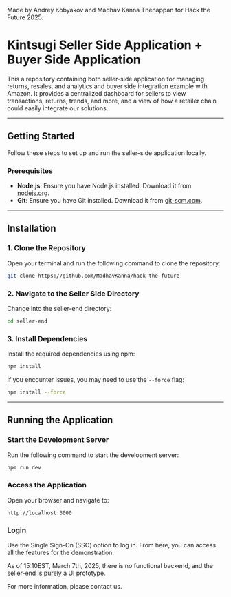 Made by Andrey Kobyakov and Madhav Kanna Thenappan for Hack the Future 2025. 

# Kintsugi Seller Side Application + Buyer Side Application

This a repository containing both seller-side application for managing returns, resales, and analytics and buyer side integration example with Amazon. It provides a centralized dashboard for sellers to view transactions, returns, trends, and more, and a view of how a retailer chain could easily integrate our solutions.

---

## Getting Started

Follow these steps to set up and run the seller-side application locally.

### Prerequisites
- **Node.js**: Ensure you have Node.js installed. Download it from [nodejs.org](https://nodejs.org/).
- **Git**: Ensure you have Git installed. Download it from [git-scm.com](https://git-scm.com/).

---

## Installation

### 1. Clone the Repository  
Open your terminal and run the following command to clone the repository:

```bash
git clone https://github.com/MadhavKanna/hack-the-future
``` 

### 2. Navigate to the Seller Side Directory  
Change into the seller-end directory:

```bash
cd seller-end
```

### 3. Install Dependencies  
Install the required dependencies using npm:

```bash
npm install
```
If you encounter issues, you may need to use the `--force` flag:

```bash
npm install --force
```

---

## Running the Application

### Start the Development Server  
Run the following command to start the development server:

```bash
npm run dev
```

### Access the Application  
Open your browser and navigate to:

```
http://localhost:3000
```

### Login  
Use the Single Sign-On (SSO) option to log in.
From here, you can access all the features for the demonstration. 

As of 15:10EST, March 7th, 2025, there is no functional backend, and the seller-end is purely a UI prototype. 

For more information, please contact us. 

